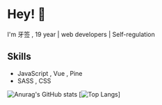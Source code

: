 
# Hey! 👋

I'm 牙签 , 19 year | web developers | Self-regulation

## Skills

-  JavaScript , Vue , Pine
-  SASS , CSS


![Anurag's GitHub stats](https://github-readme-stats.vercel.app/api?username=phrynus&show_icons=true)
[![Top Langs](https://github-readme-stats.vercel.app/api/top-langs/?username=phrynus&layout=compact)]
